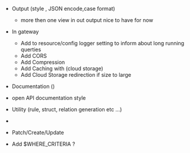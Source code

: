

* Output (style , JSON encode,case format)
    * more then one view in out output nice to have for now
  
* In gateway
    - Add to resource/config logger setting to inform about long running querties 
    - Add CORS
    - Add Compression
    - Add Caching with (cloud storage) 
    - Add Cloud Storage redirection if size to large


* Documentation ()
* open API documentation style
* Utility (rule, struct, relation generation etc ...)
* 
* Patch/Create/Update

* Add $WHERE_CRITERIA ?
